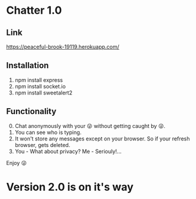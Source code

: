 # Chatter 1.0
## Link
https://peaceful-brook-19119.herokuapp.com/

## Installation
1. npm install express
2. npm install socket.io
3. npm install sweetalert2

## Functionality
0. Chat anonymously with your 😜 without getting caught by 😜.
1. You can see who is typing.
2. It won't store any messages except on your browser. So if your refresh browser, gets deleted.
3. You - What about privacy?
   Me - Seriouly!...

Enjoy 😜

# Version 2.0 is on it's way
